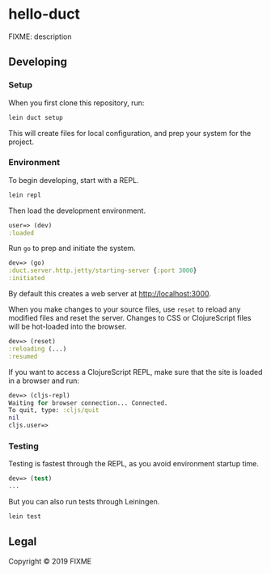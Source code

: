 # hello-duct

FIXME: description

## Developing

### Setup

When you first clone this repository, run:

```sh
lein duct setup
```

This will create files for local configuration, and prep your system
for the project.

### Environment

To begin developing, start with a REPL.

```sh
lein repl
```

Then load the development environment.

```clojure
user=> (dev)
:loaded
```

Run `go` to prep and initiate the system.

```clojure
dev=> (go)
:duct.server.http.jetty/starting-server {:port 3000}
:initiated
```

By default this creates a web server at <http://localhost:3000>.

When you make changes to your source files, use `reset` to reload any
modified files and reset the server. Changes to CSS or ClojureScript
files will be hot-loaded into the browser.

```clojure
dev=> (reset)
:reloading (...)
:resumed
```

If you want to access a ClojureScript REPL, make sure that the site is loaded
in a browser and run:

```clojure
dev=> (cljs-repl)
Waiting for browser connection... Connected.
To quit, type: :cljs/quit
nil
cljs.user=>
```

### Testing

Testing is fastest through the REPL, as you avoid environment startup
time.

```clojure
dev=> (test)
...
```

But you can also run tests through Leiningen.

```sh
lein test
```

## Legal

Copyright © 2019 FIXME
